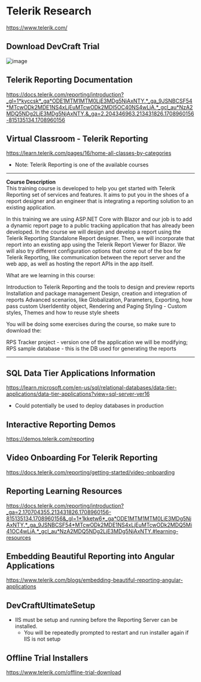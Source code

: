 # Telerik Research
https://www.telerik.com/

## Download DevCraft Trial
![image](https://github.com/renloe/telerik-research/assets/2071310/8d24a1e8-997d-47e4-96a7-12a4b74d57d4)

## Telerik Reporting Documentation
https://docs.telerik.com/reporting/introduction?_gl=1*kyccsk*_ga*ODE1MTM1MTM0LjE3MDg5NjAxNTY.*_ga_9JSNBCSF54*MTcwODk2MDE1NS4xLjEuMTcwODk2MDI5OC40NS4wLjA.*_gcl_au*NzA2MDQ5NDg2LjE3MDg5NjAxNTY.&_ga=2.204346963.213431826.1708960156-815135134.1708960156

## Virtual Classroom - Telerik Reporting
https://learn.telerik.com/pages/16/home-all-classes-by-categories
- Note: Telerik Reporting is one of the available courses
********
__Course Description__\
This training course is developed to help you get started with Telerik Reporting set of services and features. It aims to put you in the shoes of a report designer and an engineer that is integrating a reporting solution to an existing application.

In this training we are using ASP.NET Core with Blazor and our job is to add a dynamic report page to a public tracking application that has already been developed. In the course we will design and develop a report using the Telerik Reporting Standalone Report designer. Then, we will incorporate that report into an existing app using the Telerik Report Viewer for Blazor. We will also try different configuration options that come out of the box for Telerik Reporting, like communication between the report server and the web app, as well as hosting the report APIs in the app itself.

What are we learning in this course:

Introduction to Telerik Reporting and the tools to design and preview reports
Installation and package management
Design, creation and integration of reports
Advanced scenarios, like Globalization, Parameters, Exporting, how pass custom UserIdentity object, Rendering and Paging
Styling - Custom styles, Themes and how to reuse style sheets


You will be doing some exercises during the course, so make sure to download the:

RPS Tracker project - version one of the application we will be modifying;\
RPS sample database - this is the DB used for generating the reports
********

## SQL Data Tier Applications Information
https://learn.microsoft.com/en-us/sql/relational-databases/data-tier-applications/data-tier-applications?view=sql-server-ver16
- Could potentially be used to deploy databases in production

## Interactive Reporting Demos
https://demos.telerik.com/reporting

## Video Onboarding For Telerik Reporting
https://docs.telerik.com/reporting/getting-started/video-onboarding

## Reporting Learning Resources
https://docs.telerik.com/reporting/introduction?_ga=2.170704355.213431826.1708960156-815135134.1708960156&_gl=1*1kketw6*_ga*ODE1MTM1MTM0LjE3MDg5NjAxNTY.*_ga_9JSNBCSF54*MTcwODk2MDE1NS4xLjEuMTcwODk2MDQ5Mi41OC4wLjA.*_gcl_au*NzA2MDQ5NDg2LjE3MDg5NjAxNTY.#learning-resources

## Embedding Beautiful Reporting into Angular Applications
https://www.telerik.com/blogs/embedding-beautiful-reporting-angular-applications

## DevCraftUltimateSetup
- IIS must be setup and running before the Reporting Server can be installed.
  - You will be repeatedly prompted to restart and run installer again if IIS is not setup

## Offline Trial Installers
https://www.telerik.com/offline-trial-download
